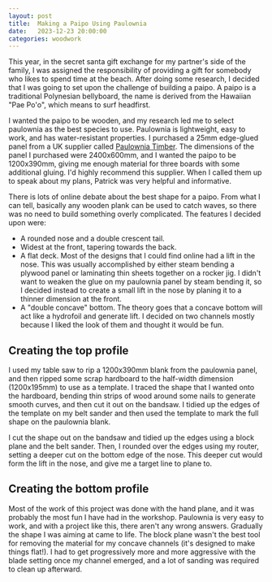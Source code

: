 ```yaml
---
layout: post
title:  Making a Paipo Using Paulownia
date:   2023-12-23 20:00:00
categories: woodwork
---
```


This year, in the secret santa gift exchange for my partner's side of the family, I was assigned the responsibility of providing a gift for somebody who likes to spend time at the beach. After doing some research, I decided that I was going to set upon the challenge of building a paipo. A paipo is a traditional Polynesian bellyboard, the name is derived from the Hawaiian "Pae Po'o", which means to surf headfirst.

I wanted the paipo to be wooden, and my research led me to select paulownia as the best species to use. Paulownia is lightweight, easy to work, and has water-resistant properties. I purchased a 25mm edge-glued panel from a UK supplier called [Paulownia Timber](https://www.paulowniatimber.co.uk/paulownia-edge-glued-panels). The dimensions of the panel I purchased were 2400x600mm, and I wanted the paipo to be 1200x390mm, giving me enough material for three boards with some additional gluing. I'd highly recommend this supplier. When I called them up to speak about my plans, Patrick was very helpful and informative.

There is lots of online debate about the best shape for a paipo. From what I can tell, basically any wooden plank can be used to catch waves, so there was no need to build something overly complicated. The features I decided upon were:

- A rounded nose and a double crescent tail.
- Widest at the front, tapering towards the back.
- A flat deck. Most of the designs that I could find online had a lift in the nose. This was usually accomplished by either steam bending a plywood panel or laminating thin sheets together on a rocker jig. I didn't want to weaken the glue on my paulownia panel by steam bending it, so I decided instead to create a small lift in the nose by planing it to a thinner dimension at the front.
- A "double concave" bottom. The theory goes that a concave bottom will act like a hydrofoil and generate lift. I decided on two channels mostly because I liked the look of them and thought it would be fun.

## Creating the top profile

I used my table saw to rip a 1200x390mm blank from the paulownia panel, and then ripped some scrap hardboard to the half-width dimension (1200x195mm) to use as a template. I traced the shape that I wanted onto the hardboard, bending thin strips of wood around some nails to generate smooth curves, and then cut it out on the bandsaw. I tidied up the edges of the template on my belt sander and then used the template to mark the full shape on the paulownia blank.

I cut the shape out on the bandsaw and tidied up the edges using a block plane and the belt sander. Then, I rounded over the edges using my router, setting a deeper cut on the bottom edge of the nose. This deeper cut would form the lift in the nose, and give me a target line to plane to.

## Creating the bottom profile

Most of the work of this project was done with the hand plane, and it was probably the most fun I have had in the workshop. Paulownia is very easy to work, and with a project like this, there aren't any wrong answers. Gradually the shape I was aiming at came to life. The block plane wasn't the best tool for removing the material for my concave channels (it's designed to make things flat!). I had to get progressively more and more aggressive with the blade setting once my channel emerged, and a lot of sanding was required to clean up afterward.
